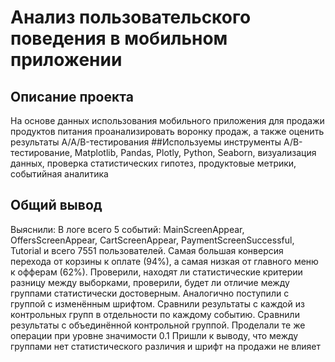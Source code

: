 # Анализ пользовательского поведения в мобильном приложении
## Описание проекта
На основе данных использования мобильного приложения для продажи продуктов питания проанализировать воронку продаж, а также оценить результаты A/A/B-тестирования 
##Используемы инструменты
A/B-тестирование, Matplotlib, Pandas, Plotly, Python, Seaborn, визуализация данных, проверка статистических гипотез, продуктовые метрики, событийная аналитика
## Общий вывод
Выяснили: В логе всего 5 событий: MainScreenAppear, OffersScreenAppear, CartScreenAppear, PaymentScreenSuccessful, Tutorial и  всего 7551 пользователей. Самая большая конверсия перехода от корзины к оплате (94%), а самая низкая от главного меню к офферам (62%). Проверили, находят ли статистические критерии разницу между выборками, проверили, будет ли отличие между группами статистически достоверным. Аналогично поступили с группой с изменённым шрифтом. Сравнили результаты с каждой из контрольных групп в отдельности по каждому событию. Сравнили результаты с объединённой контрольной группой. Проделали те же операции при уровне значимости 0.1 Пришли к выводу, что между группами нет статистического различия и шрифт на продажи не влияет
